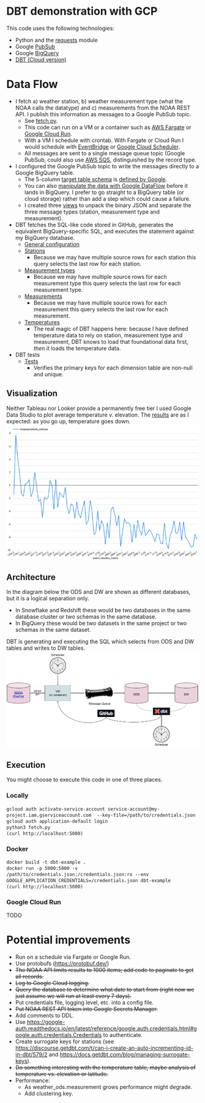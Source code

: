 # DBT demonstration with GCP
This code uses the following technologies:
- Python and the [requests](https://requests.readthedocs.io/en/latest/) module
- Google [PubSub](https://cloud.google.com/pubsub)
- Google [BigQuery](https://cloud.google.com/bigquery)
- [DBT (Cloud version)](https://cloud.getdbt.com)

# Data Flow
- I fetch a) weather station, b) weather measurement type (what the NOAA calls the datatype) and c) measurements from the NOAA REST API. I publish this information as messages to a Google PubSub topic.
  - See [fetch.py](fetch.py).
  - This code can run on a VM or a container such as [AWS Fargate](https://aws.amazon.com/fargate/) or [Google Cloud Run](https://cloud.google.com/run/).
  - With a VM I schedule with crontab. With Fargate or Cloud Run I would schedule with [EventBridge](https://docs.aws.amazon.com/AmazonECS/latest/userguide/scheduled_tasks.html) or [Google Cloud Scheduler](https://cloud.google.com/scheduler).
  - All messages are sent to a single message queue topic (Google PubSub, could also use [AWS SQS](https://aws.amazon.com/sqs/), distinguished by the record type.
- I configured the Google PubSub topic to write the messages directly to a Google BigQuery table.
  - The 5-column [target table schema](sql/weather_ods.source.sql) is [defined by Google](https://cloud.google.com/pubsub/docs/bigquery#properties_subscription).
  - You can also [manipulate the data with Google DataFlow](https://cloud.google.com/dataflow/docs/tutorials/dataflow-stream-to-bigquery) before it lands in BigQuery. I prefer to go straight to a BigQuery table (or cloud storage) rather than add a step which could cause a failure.
  - I created three [views](sql) to unpack the binary JSON and separate the three message types (station, measurement type and measurement).
- DBT fetches the SQL-like code stored in GitHub, generates the equivalent BigQuery-specific SQL, and executes the statement against my BigQuery database.
  - [General configuration](dbt_project.yml)
  - [Stations](models/weather/station_dim.sql)
    - Because we may have multiple source rows for each station this query selects the last row for each station.
  - [Measurement types](models/weather/measurement_type_dim.sql)
    - Because we may have multiple source rows for each measurement type this query selects the last row for each measurement type.
  - [Measurements](models/weather/measurement.sql)
    - Because we may have multiple source rows for each measurement this query selects the last row for each measurement.
  - [Temperatures](models/weather/temperature.sql)
    - The real magic of DBT happens here: because I have defined temperature data to rely on station, measurement type and measurement, DBT knows to load that foundational data first, *then* it loads the temperature data.
- DBT tests
  - [Tests](models/weather/weather.yml)
    - Verifies the primary keys for each dimension table are non-null and unique.

## Visualization
Neither Tableau nor Looker provide a permanently free tier I used Google Data Studio to plot average temperature v. elevation.
The [results](https://lookerstudio.google.com/reporting/111a125b-70ab-49d0-ad71-456c93d47bf4) are as I expected: as you go up, temperature goes down.
![temperature_v_elevation](images/temperature_v_elevation.png)

## Architecture
In the diagram below the ODS and DW are shown as different databases, but it is a logical separation only.
- In Snowflake and Redshift these would be two databases in the same database cluster or two schemas in the same database.
- In BigQuery these would be two datasets in the same project or two schemas in the same dataset.

DBT is generating and executing the SQL which selects from ODS and DW tables and writes to DW tables.
![data flow](images/DBT_and_GCP_Data_Flow.png)

## Execution
You might choose to execute this code in one of three places.

### Locally
    gcloud auth activate-service-account service-account@my-project.iam.gserviceaccount.com  --key-file=/path/to/credentials.json
    gcloud auth application-default login
    python3 fetch.py
    (curl http://localhost:5000)
### Docker
    docker build -t dbt-example .
    docker run -p 5000:5000 -v /path/to/credentials.json:/credentials.json:ro --env GOOGLE_APPLICATION_CREDENTIALS=/credentials.json dbt-example
    (curl http://localhost:5000)
### Google Cloud Run
TODO
# Potential improvements
- Run on a schedule via Fargate or Google Run.
- Use protobufs (https://protobuf.dev/)
- ~~The NOAA API limits results to 1000 items; add code to paginate to get all records.~~
- ~~Log to Google Cloud logging.~~
- ~~Query the database to determine what date to start from (right now we just assume we will run at least every 7 days).~~
- Put credentials file, logging level, etc. into a config file.
- ~~Put NOAA REST API token into Google Secrets Manager.~~
- Add comments to DDL.
- Use https://google-auth.readthedocs.io/en/latest/reference/google.auth.credentials.html#google.auth.credentials.Credentials to authenticate.
- Create surrogate keys for stations (see https://discourse.getdbt.com/t/can-i-create-an-auto-incrementing-id-in-dbt/579/2 and https://docs.getdbt.com/blog/managing-surrogate-keys).
- ~~Do something interesting with the temperature table, maybe analysis of temperature vs. elevation or latitude.~~
- Performance:
  - As weather_ods.measurement grows performance might degrade.
  - Add clustering key.
